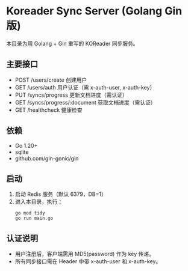 # Koreader Sync Server (Golang Gin 版)

本目录为用 Golang + Gin 重写的 KOReader 同步服务。

## 主要接口
- POST   /users/create           创建用户
- GET    /users/auth             用户认证（需 x-auth-user, x-auth-key）
- PUT    /syncs/progress         更新文档进度（需认证）
- GET    /syncs/progress/:document 获取文档进度（需认证）
- GET    /healthcheck            健康检查

## 依赖
- Go 1.20+
- sqlite
- github.com/gin-gonic/gin

## 启动
1. 启动 Redis 服务（默认 6379，DB=1）
2. 进入本目录，执行：
   ```
   go mod tidy
   go run main.go
   ```

## 认证说明
- 用户注册后，客户端需用 MD5(password) 作为 key 传递。
- 所有同步接口需在 Header 中带 x-auth-user 和 x-auth-key。 
